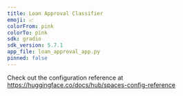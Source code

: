 ```yaml
---
title: Loan Approval Classifier
emoji: 📈
colorFrom: pink
colorTo: pink
sdk: gradio
sdk_version: 5.7.1
app_file: loan_approval_app.py
pinned: false
---
```


Check out the configuration reference at https://huggingface.co/docs/hub/spaces-config-reference
